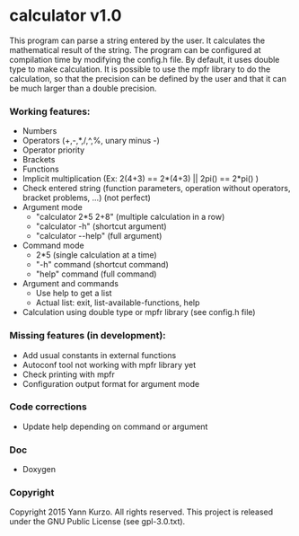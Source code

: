 
# calculator v1.0

This program can parse a string entered by the user. It calculates the mathematical result of the string. The program can be configured at compilation time by modifying the config.h file. By default, it uses double type to make calculation. It is possible to use the mpfr library to do the calculation, so that the precision can be defined by the user and that it can be much larger than a double precision.

### Working features:
- Numbers
- Operators (+,-,*,/,^,%, unary minus -)
- Operator priority
- Brackets
- Functions
- Implicit multiplication (Ex: 2(4+3) == 2*(4+3) || 2pi() == 2*pi() )
- Check entered string (function parameters, operation without operators, bracket problems, ...) (not perfect)
- Argument mode
  * "calculator 2*5 2+8" (multiple calculation in a row)
  * "calculator -h" (shortcut argument)
  * "calculator --help" (full argument)
- Command mode
  * 2*5 (single calculation at a time)
  * "-h" command (shortcut command)
  * "help" command (full command)
- Argument and commands
  * Use help to get a list
  * Actual list: exit, list-available-functions, help
- Calculation using double type or mpfr library (see config.h file)

### Missing features (in development):
- Add usual constants in external functions
- Autoconf tool not working with mpfr library yet
- Check printing with mpfr
- Configuration output format for argument mode

### Code corrections
- Update help depending on command or argument

### Doc
- Doxygen

### Copyright
Copyright 2015 Yann Kurzo. All rights reserved.
This project is released under the GNU Public License (see gpl-3.0.txt).
